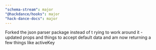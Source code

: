 ```yaml
---
"schema-stream": major
"@hackdance/hooks": major
"hack-dance-docs": major
---
```


Forked the json parser package instead of t rying to work around it - updated props and things to accept default data and am now returning a few things like activeKey

